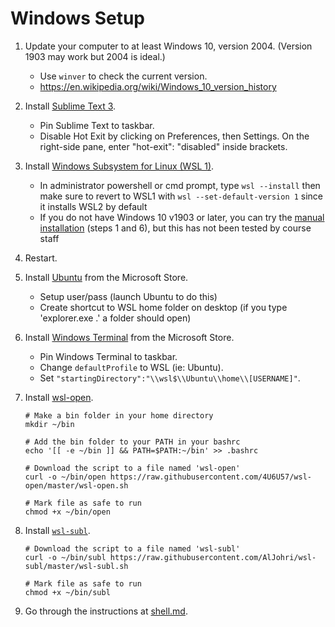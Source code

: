 # Windows Setup

1. Update your computer to at least Windows 10, version 2004. (Version 1903 may work but 2004 is ideal.)

   - Use `winver` to check the current version.
   - https://en.wikipedia.org/wiki/Windows_10_version_history

2. Install [Sublime Text 3](https://www.sublimetext.com/3).
   
   - Pin Sublime Text to taskbar.
   - Disable Hot Exit by clicking on Preferences, then Settings. On the right-side pane, enter "hot-exit": "disabled" inside brackets. 

3. Install [Windows Subsystem for Linux (WSL 1)](https://docs.microsoft.com/en-us/windows/wsl/install-win10#manual-installation-steps).

   - In administrator powershell or cmd prompt, type `wsl --install` then make sure to revert to WSL1 with `wsl --set-default-version 1` since it installs WSL2 by default
   - If you do not have Windows 10 v1903 or later, you can try the [manual installation](https://docs.microsoft.com/en-us/windows/wsl/install-manual) (steps 1 and 6), but this      has not been tested by course staff

4. Restart.

5. Install [Ubuntu](https://www.microsoft.com/store/apps/9nblggh4msv6) from the Microsoft Store.

   - Setup user/pass (launch Ubuntu to do this)
   - Create shortcut to WSL home folder on desktop (if you type 'explorer.exe .' a folder should open)   

6. Install [Windows Terminal](https://aka.ms/terminal) from the Microsoft Store.

   - Pin Windows Terminal to taskbar.
   - Change `defaultProfile` to WSL (ie: Ubuntu).
   - Set `"startingDirectory":"\\wsl$\\Ubuntu\\home\\[USERNAME]"`.

7. Install [wsl-open](https://github.com/4U6U57/wsl-open).

   ```
   # Make a bin folder in your home directory
   mkdir ~/bin

   # Add the bin folder to your PATH in your bashrc
   echo '[[ -e ~/bin ]] && PATH=$PATH:~/bin' >> .bashrc

   # Download the script to a file named 'wsl-open'
   curl -o ~/bin/open https://raw.githubusercontent.com/4U6U57/wsl-open/master/wsl-open.sh

   # Mark file as safe to run
   chmod +x ~/bin/open
   ```

8. Install [`wsl-subl`](https://github.com/AlJohri/wsl-subl).

   ```
   # Download the script to a file named 'wsl-subl'
   curl -o ~/bin/subl https://raw.githubusercontent.com/AlJohri/wsl-subl/master/wsl-subl.sh

   # Mark file as safe to run
   chmod +x ~/bin/subl
   ```

9. Go through the instructions at [shell.md](./shell.md).
